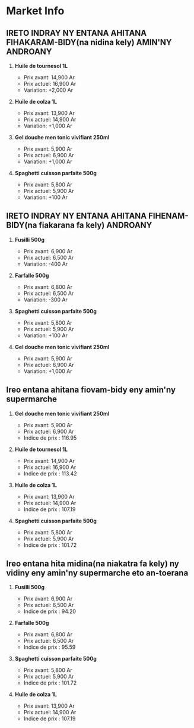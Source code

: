 # Market Info

## IRETO INDRAY NY ENTANA AHITANA FIHAKARAM-BIDY(na nidina kely) AMIN'NY ANDROANY

1. **Huile de tournesol 1L**
   - Prix avant: 14,900 Ar
   - Prix actuel: 16,900 Ar
   - Variation: +2,000 Ar

2. **Huile de colza 1L**
   - Prix avant: 13,900 Ar
   - Prix actuel: 14,900 Ar
   - Variation: +1,000 Ar

3. **Gel douche men tonic vivifiant 250ml**
   - Prix avant: 5,900 Ar
   - Prix actuel: 6,900 Ar
   - Variation: +1,000 Ar

4. **Spaghetti cuisson parfaite 500g**
   - Prix avant: 5,800 Ar
   - Prix actuel: 5,900 Ar
   - Variation: +100 Ar

## IRETO INDRAY NY ENTANA AHITANA FIHENAM-BIDY(na fiakarana fa kely) ANDROANY

1. **Fusilli 500g**
   - Prix avant: 6,900 Ar
   - Prix actuel: 6,500 Ar
   - Variation: -400 Ar

2. **Farfalle 500g**
   - Prix avant: 6,800 Ar
   - Prix actuel: 6,500 Ar
   - Variation: -300 Ar

3. **Spaghetti cuisson parfaite 500g**
   - Prix avant: 5,800 Ar
   - Prix actuel: 5,900 Ar
   - Variation: +100 Ar

4. **Gel douche men tonic vivifiant 250ml**
   - Prix avant: 5,900 Ar
   - Prix actuel: 6,900 Ar
   - Variation: +1,000 Ar

## Ireo entana ahitana fiovam-bidy eny amin'ny supermarche

1. **Gel douche men tonic vivifiant 250ml**
   - Prix avant: 5,900 Ar
   - Prix actuel: 6,900 Ar
   - Indice de prix : 116.95

2. **Huile de tournesol 1L**
   - Prix avant: 14,900 Ar
   - Prix actuel: 16,900 Ar
   - Indice de prix : 113.42

3. **Huile de colza 1L**
   - Prix avant: 13,900 Ar
   - Prix actuel: 14,900 Ar
   - Indice de prix : 107.19

4. **Spaghetti cuisson parfaite 500g**
   - Prix avant: 5,800 Ar
   - Prix actuel: 5,900 Ar
   - Indice de prix : 101.72

## Ireo entana hita midina(na niakatra fa kely) ny vidiny eny amin'ny supermarche eto an-toerana

1. **Fusilli 500g**
   - Prix avant: 6,900 Ar
   - Prix actuel: 6,500 Ar
   - Indice de prix : 94.20

2. **Farfalle 500g**
   - Prix avant: 6,800 Ar
   - Prix actuel: 6,500 Ar
   - Indice de prix : 95.59

3. **Spaghetti cuisson parfaite 500g**
   - Prix avant: 5,800 Ar
   - Prix actuel: 5,900 Ar
   - Indice de prix : 101.72

4. **Huile de colza 1L**
   - Prix avant: 13,900 Ar
   - Prix actuel: 14,900 Ar
   - Indice de prix : 107.19

